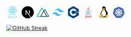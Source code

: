<div>
  <img src="https://github.com/devicons/devicon/blob/master/icons/react/react-original-wordmark.svg" title="React" alt="React" width="32" height="32"/>&nbsp;
   <img src="https://github.com/devicons/devicon/blob/master/icons/nextjs/nextjs-original.svg" title="React" alt="React" width="32" height="32"/>&nbsp;
   <img src="https://github.com/devicons/devicon/blob/master/icons/nuxtjs/nuxtjs-original.svg" title="React" alt="React" width="32" height="32"/>&nbsp;
   <img src="https://github.com/devicons/devicon/blob/master/icons/tailwindcss/tailwindcss-plain.svg" title="React" alt="React" width="32" height="32"/>&nbsp; 
  <img src="https://github.com/devicons/devicon/blob/master/icons/cplusplus/cplusplus-plain.svg" title="React" alt="React" width="32" height="32"/>&nbsp;
  <img src="https://github.com/devicons/devicon/blob/master/icons/java/java-original-wordmark.svg" title="Java" alt="Java" width="32" height="32"/>&nbsp;
  <img src="https://github.com/devicons/devicon/blob/master/icons/linux/linux-original.svg" title="React" alt="React" width="32" height="32"/>&nbsp;
  <img src="https://github.com/devicons/devicon/blob/master/icons/kubernetes/kubernetes-plain.svg" title="React" alt="React" width="32" height="32"/>&nbsp;
</div>

[![GitHub Streak](https://github-readme-streak-stats.herokuapp.com?user=tennisbun&theme=highcontrast&date_format=n%2Fj%5B%2FY%5D)](https://git.io/streak-stats)



<!--
**tennisbun/tennisbun** is a ✨ _special_ ✨ repository because its `README.md` (this file) appears on your GitHub profile.

Here are some ideas to get you started:

for badges like social media use https://shields.io/

[![Anurag's GitHub stats](https://github-readme-stats.vercel.app/api?username=tennisbun&bg_color=000000&text_color=fffefe&title_color=4bd011)](https://github.com/anuraghazra/github-readme-stats)

- 🔭 I’m currently working on ...
- 🌱 I’m currently learning ...
- 👯 I’m looking to collaborate on ...
- 🤔 I’m looking for help with ...
- 💬 Ask me about ...
- 📫 How to reach me: ...
- 😄 Pronouns: ...
- ⚡ Fun fact: ...
-->
